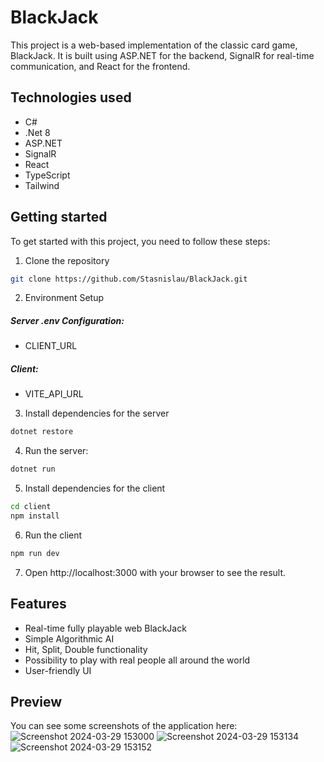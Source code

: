 # BlackJack

This project is a web-based implementation of the classic card game, BlackJack. It is built using ASP.NET for the backend, SignalR for real-time communication, and React for the frontend.

## Technologies used
- C#
- .Net 8
- ASP.NET
- SignalR
- React
- TypeScript
- Tailwind


## Getting started
To get started with this project, you need to follow these steps: 

1. Clone the repository
```bash
git clone https://github.com/Stasnislau/BlackJack.git
```

2. Environment Setup 
##### Server .env Configuration:
- CLIENT_URL
##### Client:
- VITE_API_URL

3. Install dependencies for the server
```bash
dotnet restore
```
4. Run the server:
```bash
dotnet run
```
5. Install dependencies for the client
```bash
cd client
npm install
```
6. Run the client
```bash
npm run dev
```

7. Open http://localhost:3000 with your browser to see the result.

## Features
- Real-time fully playable web BlackJack
- Simple Algorithmic AI
- Hit, Split, Double functionality
- Possibility to play with real people all around the world
- User-friendly UI

## Preview 
You can see some screenshots of the application here:
![Screenshot 2024-03-29 153000](https://github.com/Stasnislau/BlackJack/assets/56834401/fa2a8724-83bd-4952-93f5-cb09dd195968)
![Screenshot 2024-03-29 153134](https://github.com/Stasnislau/BlackJack/assets/56834401/134097de-7704-4765-924f-350c9bc7fd75)
![Screenshot 2024-03-29 153152](https://github.com/Stasnislau/BlackJack/assets/56834401/53642e9a-7c8b-4b82-9bcd-296c161dc8c5)







